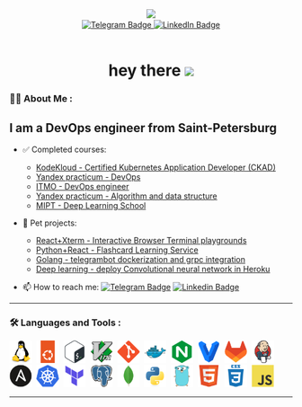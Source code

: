 <div id="header" align="center">
  <img src="https://media.giphy.com/media/qgQUggAC3Pfv687qPC/giphy.gif" width="400"/>
</div>
<div id="badges" align="center">

  <a href="https://t.me/betflop">
    <img src="https://img.shields.io/badge/Telegram-blue?style=for-the-badge&logo=telegram&logoColor=white" alt="Telegram Badge"/>
  </a>  <!--
  <a href="https://www.youtube.com/channel/UCJpVin6HWS1q5rCtn2TmS-A">
    <img src="https://img.shields.io/youtube/channel/views/UCJpVin6HWS1q5rCtn2TmS-A?style=social" alt="Youtube Badge"/>
  </a>  -->
  <a href="https://www.linkedin.com/in/pavel-kozlov-5ab65874/">
    <img src="https://img.shields.io/badge/LinkedIn-blue?style=for-the-badge&logo=linkedin&logoColor=white" alt="LinkedIn Badge"/>
  </a>
   <!--
  <a href="https://www.youtube.com/">
    <img src="https://img.shields.io/badge/YouTube-red?style=for-the-badge&logo=youtube&logoColor=white" alt="Youtube Badge"/>
  </a>  -->

</div>
<div align="center">
<img src="https://komarev.com/ghpvc/?username=betflop&style=flat-square&color=blue" alt=""/>
<h1>
  hey there
  <img src="https://media.giphy.com/media/hvRJCLFzcasrR4ia7z/giphy.gif" width="30px"/>
</h1>
</div>

 <!---
  - [ITMO - Bootcamp DevOps]()
-->

### :man_technologist: About Me :
I am a DevOps engineer from Saint-Petersburg
---
- ✅ Completed courses:
  - [KodeKloud - Certified Kubernetes Application Developer (CKAD)](https://github.com/betflop/DevOps/blob/master/img/CKAD.png)
  - [Yandex practicum - DevOps](https://github.com/betflop/DevOps/blob/master/img/Pavel%20Kozlov_20232DEV00156.pdf)
  - [ITMO - DevOps engineer](https://github.com/betflop/DevOps/blob/master/img/ITMO.pdf)
  - [Yandex practicum - Algorithm and data structure](https://github.com/betflop/betflop/blob/main/yandex_algo.pdf)
  - [MIPT - Deep Learning School](https://github.com/betflop/DataScience/blob/master/imgs/MIPT_C1.pdf)


- 🐶 Pet projects:
  - [React+Xterm - Interactive Browser Terminal playgrounds](https://github.com/betflop/Prog/tree/master/gtl)
  - [Python+React - Flashcard Learning Service](https://github.com/betflop/Prog/tree/master/spef)
  - [Golang - telegrambot dockerization and grpc integration](https://github.com/betflop/Golang_Python/tree/master/ozon_road256/ozon_tgbot_grpc_docker)
  - [Deep learning - deploy Convolutional neural network in Heroku](https://github.com/betflop/DataScience/tree/master/DeepLearningSchool/homework_CNN_Deploy_in_heroku)

- :mailbox: How to reach me: [![Telegram Badge](https://img.shields.io/badge/Telegram-blue?style=flat&logo=telegram&logoColor=white)](https://t.me/betflop) [![Linkedin Badge](https://img.shields.io/badge/-Pavel-blue?style=flat&logo=Linkedin&logoColor=white)](https://www.linkedin.com/in/pavel-kozlov-5ab65874/)

---

### :hammer_and_wrench: Languages and Tools :
<div>
  <img src="https://github.com/devicons/devicon/blob/master/icons/linux/linux-original.svg" title="Linux" alt="Linux" width="40" height="40"/>&nbsp;
  <img src="https://github.com/devicons/devicon/blob/master/icons/ubuntu/ubuntu-plain.svg" title="Ubuntu" alt="Ubuntu" width="40" height="40"/>&nbsp;
  <img src="https://github.com/devicons/devicon/blob/master/icons/bash/bash-original.svg" title="Bash" alt="Bash" width="40" height="40"/>&nbsp;
  <img src="https://github.com/devicons/devicon/blob/master/icons/vim/vim-original.svg" title="Vim" alt="Vim" width="40" height="40"/>&nbsp;
  <img src="https://github.com/devicons/devicon/blob/master/icons/git/git-original.svg" title="Git" alt="Git" width="40" height="40"/>&nbsp;
  <img src="https://github.com/devicons/devicon/blob/master/icons/docker/docker-original.svg" title="Docker" alt="Docker" width="40" height="40"/>&nbsp;
  <img src="https://github.com/devicons/devicon/blob/master/icons/nginx/nginx-original.svg" title="NGINX" alt="NGINX" width="40" height="40"/>&nbsp;
  <img src="https://github.com/devicons/devicon/blob/master/icons/vagrant/vagrant-original.svg" title="Vagrant" alt="Vagrant" width="40" height="40"/>&nbsp;
  <img src="https://github.com/devicons/devicon/blob/master/icons/gitlab/gitlab-original.svg" title="Gitlab" alt="Gitlab" width="40" height="40"/>&nbsp;
  <img src="https://github.com/devicons/devicon/blob/master/icons/jenkins/jenkins-original.svg" title="Jenkins" alt="Jenkins" width="40" height="40"/>&nbsp;  
  <img src="https://github.com/devicons/devicon/blob/master/icons/ansible/ansible-original.svg" title="Ansible" alt="Ansible" width="40" height="40"/>&nbsp;
  <img src="https://github.com/devicons/devicon/blob/master/icons/kubernetes/kubernetes-plain.svg" title="Kubernetes" alt="Kubernetes" width="40" height="40"/>&nbsp;
  <img src="https://github.com/devicons/devicon/blob/master/icons/terraform/terraform-plain.svg" title="Terraform" alt="Terraform" width="40" height="40"/>&nbsp;
  <img src="https://github.com/devicons/devicon/blob/master/icons/postgresql/postgresql-original.svg" title="PostgreSQL" alt="PostgreSQL" width="40" height="40"/>&nbsp;
  <img src="https://github.com/devicons/devicon/blob/master/icons/mongodb/mongodb-original.svg" title="Mongodb" alt="Mongodb" width="40" height="40"/>&nbsp;
  <img src="https://github.com/devicons/devicon/blob/master/icons/python/python-original.svg" title="Python" alt="Python" width="40" height="40"/>&nbsp;
  <img src="https://github.com/devicons/devicon/blob/master/icons/go/go-original.svg" title="Golang" alt="Golang" width="40" height="40"/>&nbsp;
  <img src="https://github.com/devicons/devicon/blob/master/icons/html5/html5-original.svg" title="HTML5" alt="HTML" width="40" height="40"/>&nbsp;
  <img src="https://github.com/devicons/devicon/blob/master/icons/css3/css3-plain-wordmark.svg"  title="CSS3" alt="CSS" width="40" height="40"/>&nbsp;
  <img src="https://github.com/devicons/devicon/blob/master/icons/javascript/javascript-original.svg" title="JavaScript" alt="JavaScript" width="40" height="40"/>&nbsp;
</div>

---
